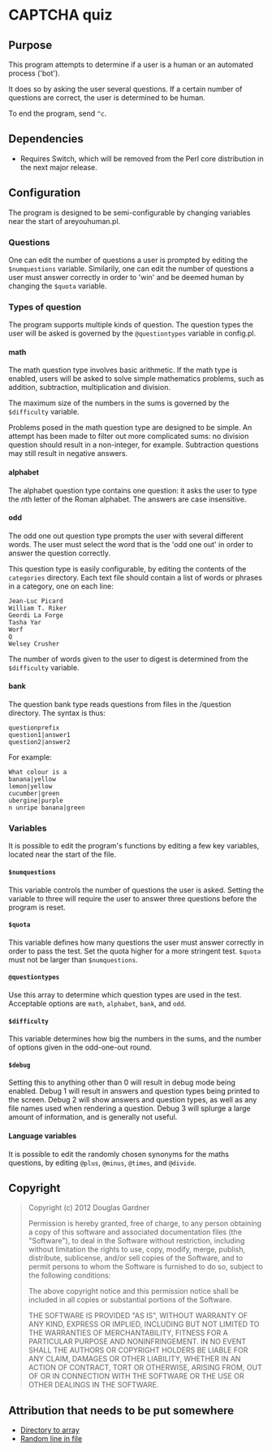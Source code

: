 CAPTCHA quiz
============

Purpose
-------
This program attempts to determine if a user is a human or an automated process ('bot').

It does so by asking the user several questions. If a certain number of questions are 
correct, the user is determined to be human.

To end the program, send `^c`.

Dependencies
------------
* Requires Switch, which will be removed from the Perl core distribution in the next major release.

Configuration
-------------
The program is designed to be semi-configurable by changing variables near the start of 
areyouhuman.pl.

### Questions
One can edit the number of questions a user is prompted by editing the `$numquestions` 
variable. Similarily, one can edit the number of questions a user must answer correctly 
in order to 'win' and be deemed human by changing the `$quota` variable.

### Types of question
The program supports multiple kinds of question. The question types the user will be 
asked is governed by the `@questiontypes` variable in config.pl.

#### math
The math question type involves basic arithmetic. If the math type is enabled, users will 
be asked to solve simple mathematics problems, such as addition, subtraction, 
multiplication and division.

The maximum size of the numbers in the sums is governed by the `$difficulty` variable.

Problems posed in the math question type are designed to be simple. An attempt has been 
made to filter out more complicated sums: no division question should result in a 
non-integer, for example. Subtraction questions may still result in negative answers.

#### alphabet
The alphabet question type contains one question: it asks the user to type the *n*th 
letter of the Roman alphabet. The answers are case insensitive.

#### odd
The odd one out question type prompts the user with several different words. The user
must select the word that is the 'odd one out' in order to answer the question correctly.

This question type is easily configurable, by editing the contents of the `categories` directory.
Each text file should contain a list of words or phrases in a category, one on each line:

```
Jean-Luc Picard
William T. Riker
Geordi La Forge
Tasha Yar
Worf
Q
Welsey Crusher
```

The number of words given to the user to digest is determined from the `$difficulty` variable.

#### bank
The question bank type reads questions from files in the /question directory.
The syntax is thus:

```
questionprefix
question1|answer1
question2|answer2
```

For example:
```
What colour is a
banana|yellow
lemon|yellow
cucumber|green
ubergine|purple
n unripe banana|green
```

### Variables

It is possible to edit the program's functions by editing a few key variables,
located near the start of the file.

#### `$numquestions`
This variable controls the number of questions the user is asked. Setting the variable
to three will require the user to answer three questions before the program is reset.

#### `$quota`
This variable defines how many questions the user must answer correctly in order to pass the test.
Set the quota higher for a more stringent test. `$quota` must not be larger than `$numquestions`.

#### `@questiontypes`
Use this array to determine which question types are used in the test.
Acceptable options are `math`, `alphabet`, `bank`, and `odd`.

#### `$difficulty`
This variable determines how big the numbers in the sums, and the number of options given in the odd-one-out round.

#### `$debug`
Setting this to anything other than 0 will result in debug mode being enabled.
Debug 1 will result in answers and question types being printed to the screen.
Debug 2 will show answers and question types, as well as any file names used when rendering a question.
Debug 3 will splurge a large amount of information, and is generally not useful.

#### Language variables
It is possible to edit the randomly chosen synonyms for the maths questions, by editing `@plus`, `@minus`, `@times`, and `@divide`.

Copyright
---------
> Copyright (c) 2012 Douglas Gardner
> 
> Permission is hereby granted, free of charge, to any person obtaining a copy of this software
> and associated documentation files (the "Software"), to deal in the Software without restriction,
> including without limitation the rights to use, copy, modify, merge, publish, distribute,
> sublicense, and/or sell copies of the Software, and to permit persons to whom the Software is
> furnished to do so, subject to the following conditions:
> 
> The above copyright notice and this permission notice shall be included in all copies or
> substantial portions of the Software.
> 
> THE SOFTWARE IS PROVIDED "AS IS", WITHOUT WARRANTY OF ANY KIND, EXPRESS OR IMPLIED, INCLUDING
> BUT NOT LIMITED TO THE WARRANTIES OF MERCHANTABILITY, FITNESS FOR A PARTICULAR PURPOSE AND
> NONINFRINGEMENT. IN NO EVENT SHALL THE AUTHORS OR COPYRIGHT HOLDERS BE LIABLE FOR ANY CLAIM,
> DAMAGES OR OTHER LIABILITY, WHETHER IN AN ACTION OF CONTRACT, TORT OR OTHERWISE, ARISING FROM,
> OUT OF OR IN CONNECTION WITH THE SOFTWARE OR THE USE OR OTHER DEALINGS IN THE SOFTWARE.

Attribution that needs to be put somewhere
------------------------------------------

* [Directory to array](http://forums.devshed.com/perl-programming-6/using-perl-to-list-files-in-a-directory-344889.html)
* [Random line in file](http://docstore.mik.ua/orelly/perl3/cookbook/ch08_07.htm)
